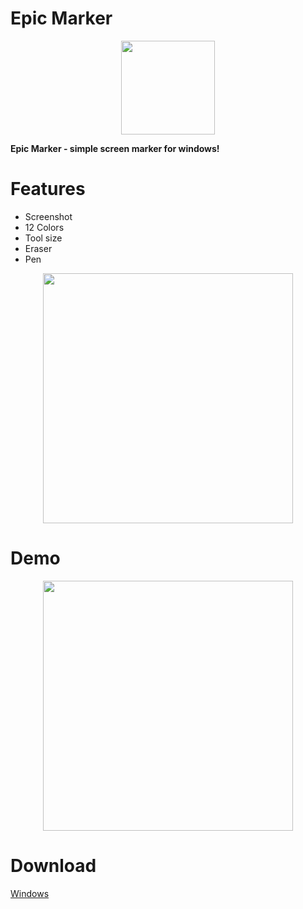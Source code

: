 # Epic Marker
<p align="center">
<img src="https://github.com/era7im/EpicMarker/blob/main/EpicMarker/Images/logo.png" width="150" > 

</p>

**Epic Marker - simple screen marker for windows!**  


# Features  
* Screenshot    
* 12 Colors   
* Tool size 
* Eraser
* Pen 

<p align="center">

<img src="https://github.com/era7im/EpicMarker/blob/main/EpicMarker.png" width="400">  

</p> 


# Demo  
<p align="center">
<img src="https://github.com/era7im/EpicMarker/blob/main/Demo.gif" width="400">  
</p> 

# Download  

<a href="https://github.com/era7imOSS/EpicMarker/releases/download/v1.0/Setup.msi" rel="nofollow">Windows</a>









